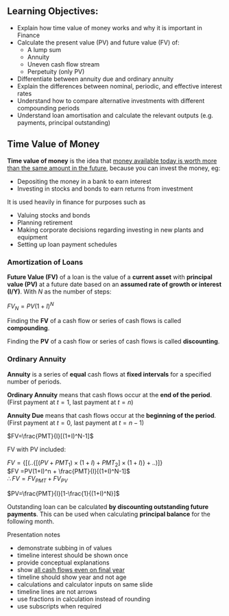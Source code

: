 ## Learning Objectives:  
* Explain how time value of money works and why it is important in Finance
* Calculate the present value (PV) and future value (FV) of:
    * A lump sum
    * Annuity
    * Uneven cash flow stream
    * Perpetuity (only PV)
* Differentiate between annuity due and ordinary annuity
* Explain the differences between nominal, periodic, and effective interest rates
* Understand how to compare alternative investments with different compounding periods
* Understand loan amortisation and calculate the relevant outputs (e.g. payments, principal outstanding)

## Time Value of Money
**Time value of money** is the idea that <ins> money available today is worth more than the same amount in the future</ins>, because you can invest the money, eg:
* Depositing the money in a bank to earn interest
* Investing in stocks and bonds to earn returns from investment

It is used heavily in finance for purposes such as 
* Valuing stocks and bonds
* Planning retirement
* Making corporate decisions regarding investing in new plants and equipment
* Setting up loan payment schedules

### Amortization of Loans
**Future Value (FV)** of a loan is the value of a **current asset** with **principal value (PV)** at a future date based on an **assumed rate of growth or interest (I/Y)**. With $N$ as the number of steps:

$FV_N=PV(1+I)^N$

Finding the **FV** of a cash flow or series of cash flows is called **compounding**.

Finding the **PV** of a cash flow or series of cash flows is called **discounting**.

### Ordinary Annuity

**Annuity** is a series of **equal** cash flows at **fixed intervals** for a specified number of periods.

**Ordinary Annuity** means that cash flows occur at the **end of the period**.   
(First payment at $t=1$, last payment at $t=n$)

**Annuity Due** means that cash flows occur at the **beginning of the period**.  
(First payment at $t=0$, last payment at $t=n-1$)

$FV=\frac{PMT}{I}[(1+I)^N-1]$  

FV with PV included:  

$FV = \{[(..\{[(PV + PMT_1)\times(1+I) + PMT_2]\times(1+I)\}+..)]\}$  
$FV =PV(1+I)^n + \frac{PMT}{I}[(1+I)^N-1]$  
$\therefore FV = FV_{PMT} + FV_{PV}$

$PV=\frac{PMT}{I}[1-\frac{1}{(1+I)^N}]$

Outstanding loan can be calculated **by discounting outstanding future payments**. This can be used when calculating **principal balance** for the following month.

Presentation notes
* demonstrate subbing in of values
* timeline interest should be shown once
* provide conceptual explanations
* show <ins>all cash flows even on final year </ins>
* timeline should show year and not age
* calculations and calculator inputs on same slide
* timeline lines are not arrows
* use fractions in calculation instead of rounding
* use subscripts when required
